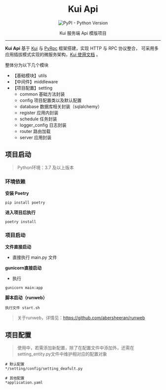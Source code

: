 <div align="center">
<h1>Kui Api</h1>

<p>
<img src="https://img.shields.io/pypi/pyversions/index.py" alt="PyPI - Python Version" />
</p>
Kui 服务端 Api 模版项目<br>
</div>

---

**Kui Api** 基于 [Kui](https://github.com/abersheeran/kui) 与 [PyRpc](https://github.com/abersheeran/rpc.py) 框架搭建，实现 HTTP 与 RPC 协议整合，
可采用多应用插拔模式实现的微服务架构，[Kui 使用文档](https://kui.aber.sh/) 。

整体分为以下几个模块

- 【基础模块】utils
- 【中间件】middleware
- 【项目配置】setting
  - common 基础方法封装
  - config 项目配置类以及默认配置
  - database 数据库相关封装（sqlalchemy）
  - register 应用内封装
  - schedule 任务封装
  - logger_config 日志封装
  - router 路由加载
  - server 应用封装


## 项目启动
> Python环境：3.7 及以上版本

### 环境依赖

**安装 Poetry**
```
pip install poetry
```

**进入项目后执行**
```
poetry install
```

### 项目启动

**文件直接启动**

- 直接执行 main.py 文件

**gunicorn直接启动**


- 执行
```
gunicorn main:app
```

**脚本启动（runweb）**
```shell
执行文件 start.sh
```
> 关于runweb，详情见：https://github.com/abersheeran/runweb


## 项目配置
> 使用中，若需添加新配置，除了在配置文件中添加外，还需在setting_entity.py文件中维护相对应的配置对象
```
# 默认配置
*/setting/config/setting_deafult.py

# 其他配置
*application.yaml
```

